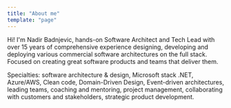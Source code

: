 ```yaml
---
title: "About me"
template: "page"
---
```


Hi! I'm Nadir Badnjevic, hands-on Software Architect and Tech Lead with over 15 years of comprehensive experience designing, developing and deploying various commercial software architectures on the full stack. Focused on creating great software products and teams that deliver them.

Specialties: software architecture & design, Microsoft stack .NET, Azure/AWS, Clean code, Domain-Driven Design, Event-driven architectures, leading teams, coaching and mentoring, project management, collaborating with customers and stakeholders, strategic product development.
